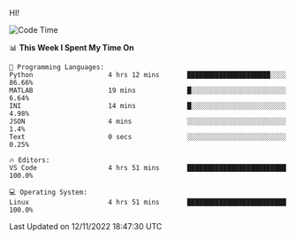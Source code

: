 HI! 
<!--START_SECTION:waka-->
![Code Time](http://img.shields.io/badge/Code%20Time-181%20hrs%2052%20mins-blue)

📊 **This Week I Spent My Time On** 

```text
💬 Programming Languages: 
Python                   4 hrs 12 mins       █████████████████████░░░░   86.66% 
MATLAB                   19 mins             █░░░░░░░░░░░░░░░░░░░░░░░░   6.64% 
INI                      14 mins             █░░░░░░░░░░░░░░░░░░░░░░░░   4.98% 
JSON                     4 mins              ░░░░░░░░░░░░░░░░░░░░░░░░░   1.4% 
Text                     0 secs              ░░░░░░░░░░░░░░░░░░░░░░░░░   0.25%

🔥 Editors: 
VS Code                  4 hrs 51 mins       █████████████████████████   100.0%

💻 Operating System: 
Linux                    4 hrs 51 mins       █████████████████████████   100.0%

```


 Last Updated on 12/11/2022 18:47:30 UTC
<!--END_SECTION:waka-->
